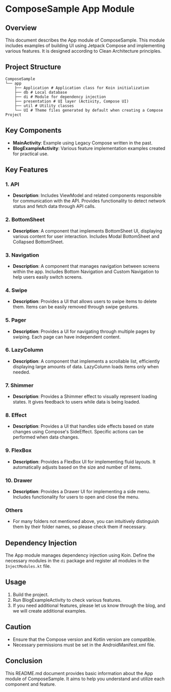 # ComposeSample App Module

## Overview
This document describes the App module of ComposeSample. This module includes examples of building UI using Jetpack Compose and implementing various features. It is designed according to Clean Architecture principles.

## Project Structure
```
ComposeSample
└── app
    ├── Application # Application class for Koin initialization
    ├── db # Local database
    ├── di # Module for dependency injection
    ├── presentation # UI layer (Activity, Compose UI)
    ├── util # Utility classes
    └── UI # Theme files generated by default when creating a Compose Project
```

## Key Components
- **MainActivity**: Example using Legacy Compose written in the past.
- **BlogExampleActivity**: Various feature implementation examples created for practical use.

## Key Features

### 1. API
- **Description**: Includes ViewModel and related components responsible for communication with the API. Provides functionality to detect network status and fetch data through API calls.

### 2. BottomSheet
- **Description**: A component that implements BottomSheet UI, displaying various content for user interaction. Includes Modal BottomSheet and Collapsed BottomSheet.

### 3. Navigation
- **Description**: A component that manages navigation between screens within the app. Includes Bottom Navigation and Custom Navigation to help users easily switch screens.

### 4. Swipe
- **Description**: Provides a UI that allows users to swipe items to delete them. Items can be easily removed through swipe gestures.

### 5. Pager
- **Description**: Provides a UI for navigating through multiple pages by swiping. Each page can have independent content.

### 6. LazyColumn
- **Description**: A component that implements a scrollable list, efficiently displaying large amounts of data. LazyColumn loads items only when needed.

### 7. Shimmer
- **Description**: Provides a Shimmer effect to visually represent loading states. It gives feedback to users while data is being loaded.

### 8. Effect
- **Description**: Provides a UI that handles side effects based on state changes using Compose's SideEffect. Specific actions can be performed when data changes.

### 9. FlexBox
- **Description**: Provides a FlexBox UI for implementing fluid layouts. It automatically adjusts based on the size and number of items.

### 10. Drawer
- **Description**: Provides a Drawer UI for implementing a side menu. Includes functionality for users to open and close the menu.

### Others
- For many folders not mentioned above, you can intuitively distinguish them by their folder names, so please check them if necessary.

## Dependency Injection
The App module manages dependency injection using Koin. Define the necessary modules in the `di` package and register all modules in the `InjectModules.kt` file.

## Usage
1. Build the project.
2. Run BlogExampleActivity to check various features.
3. If you need additional features, please let us know through the blog, and we will create additional examples.

## Caution
- Ensure that the Compose version and Kotlin version are compatible.
- Necessary permissions must be set in the AndroidManifest.xml file.

## Conclusion
This README.md document provides basic information about the App module of ComposeSample. It aims to help you understand and utilize each component and feature.